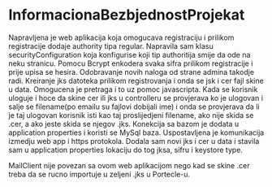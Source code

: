 # InformacionaBezbjednostProjekat

Napravljena je web aplikacija koja omogucava registraciju i prilikom registracije dodaje authority tipa regular.
Napravila sam klasu securityConfiguration koja konfigurise koji tip authoritija smije da ode na neku stranicu.
Pomocu Bcrypt enkodera svaka sifra prilikom registracije i prije upisa se hesira.
Odobravanje novih naloga od strane admina takodje radi.
Kreiranje jks datoteka prilikom registrovanja i onda se jsk i cer fajl skine u data.
Omogucena je pretraga i to uz pomoc javascripta.
Kada se korisnik uloguje i hoce da skine cer ili jks u controlleru se provjerava ko je ulogovan i salje se filename(po emailu su fajlovi dobijali ime)
i onda se provjerava da li je taj ulogovan korisnik isti kao taj proslijedjeni filename, ako nije skida se .cer, a ako jeste skida se njegov .jks.
Konekcija sa bazom je dodata u application properties i koristi se MySql baza.
Uspostavljena je komunikacija izmedju web app i https protokola.
Dodala sam novi jks i cer u data i stavila sam u application properties lokaciju do tog jksa, sifru i keystore type.

MailClient nije povezan sa ovom web aplikacijom nego kad se skine .cer  treba da se rucno importuje u zeljeni .jks u Portecle-u.
